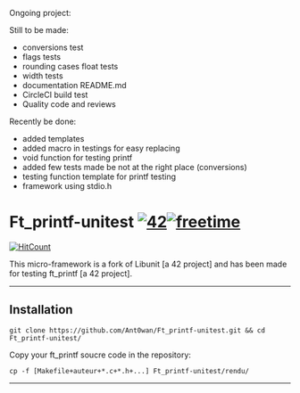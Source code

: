 Ongoing project:

Still to be made:
- conversions test
- flags tests
- rounding cases float tests
- width tests
- documentation README.md
- CircleCI build test
- Quality code and reviews


Recently be done:
- added templates
- added macro in testings for easy replacing
- void function for testing printf
- added few tests made be not at the right place (conversions)
- testing function template for printf testing
- framework using stdio.h












# Ft_printf-unitest [![42](https://i.imgur.com/9NXfcit.jpg)](i.imgur.com/9NXfcit.jpg)[![freetime](https://i.imgur.com/8IcDLkc.png)](i.imgur.com/8IcDLkc.png)
[![HitCount](http://hits.dwyl.io/Ant0wan/Ft_printf-Unitest.svg)](http://hits.dwyl.io/Ant0wan/Ft_printf-Unitest)

This micro-framework is a fork of Libunit [a 42 project] and has been made for testing ft_printf [a 42 project].

---

## Installation

```shell=
git clone https://github.com/Ant0wan/Ft_printf-unitest.git && cd Ft_printf-unitest/
```

Copy your ft_printf soucre code in the repository:

```shell=
cp -f [Makefile+auteur+*.c+*.h+...] Ft_printf-unitest/rendu/
```

--- 


